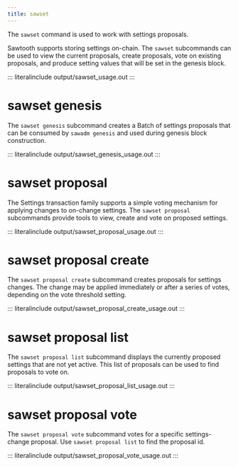 ```yaml
---
title: sawset
---
```


The `sawset` command is used to work with settings proposals.

Sawtooth supports storing settings on-chain. The `sawset` subcommands
can be used to view the current proposals, create proposals, vote on
existing proposals, and produce setting values that will be set in the
genesis block.

::: literalinclude
output/sawset_usage.out
:::

# sawset genesis

The `sawset genesis` subcommand creates a Batch of settings proposals
that can be consumed by `sawadm genesis` and used during genesis block
construction.

::: literalinclude
output/sawset_genesis_usage.out
:::

# sawset proposal

The Settings transaction family supports a simple voting mechanism for
applying changes to on-change settings. The `sawset proposal`
subcommands provide tools to view, create and vote on proposed settings.

::: literalinclude
output/sawset_proposal_usage.out
:::

# sawset proposal create

The `sawset proposal create` subcommand creates proposals for settings
changes. The change may be applied immediately or after a series of
votes, depending on the vote threshold setting.

::: literalinclude
output/sawset_proposal_create_usage.out
:::

# sawset proposal list

The `sawset proposal list` subcommand displays the currently proposed
settings that are not yet active. This list of proposals can be used to
find proposals to vote on.

::: literalinclude
output/sawset_proposal_list_usage.out
:::

# sawset proposal vote

The `sawset proposal vote` subcommand votes for a specific
settings-change proposal. Use `sawset proposal list` to find the
proposal id.

::: literalinclude
output/sawset_proposal_vote_usage.out
:::
